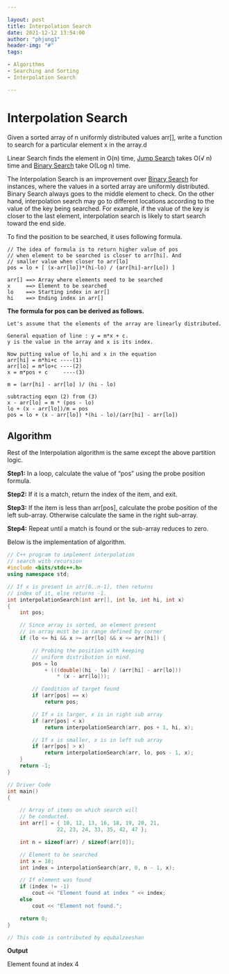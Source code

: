 ```yaml
---

layout: post
title: Interpolation Search
date: 2021-12-12 13:54:00
author: "phjung1"
header-img: "#"
tags:

- Algorithms
- Searching and Sorting
- Interpolation Search

---
```


# Interpolation Search

Given a sorted array of n uniformly distributed values arr[], write a function to search for a particular element x in the array.d



Linear Search finds the element in O(n) time, [Jump Search](https://www.geeksforgeeks.org/jump-search/) takes O(√ n) time and [Binary Search](https://www.geeksforgeeks.org/binary-search/) take O(Log n) time.



The Interpolation Search is an improvement over [Binary Search](https://www.geeksforgeeks.org/binary-search/) for instances, where the values in a sorted array are uniformly distributed. Binary Search always goes to the middle element to check. On the other hand, interpolation search may go to different locations according to the value of the key being searched. For example, if the value of the key is closer to the last element, interpolation search is likely to start search toward the end side.



To find the position to be searched, it uses following formula.

    // The idea of formula is to return higher value of pos
    // when element to be searched is closer to arr[hi]. And
    // smaller value when closer to arr[lo]
    pos = lo + [ (x-arr[lo])*(hi-lo) / (arr[hi]-arr[Lo]) ]
    
    arr[] ==> Array where elements need to be searched
    x     ==> Element to be searched
    lo    ==> Starting index in arr[]
    hi    ==> Ending index in arr[]



**The formula for pos can be derived as follows.**

    Let's assume that the elements of the array are linearly distributed. 
    
    General equation of line : y = m*x + c.
    y is the value in the array and x is its index.
    
    Now putting value of lo,hi and x in the equation
    arr[hi] = m*hi+c ----(1)
    arr[lo] = m*lo+c ----(2)
    x = m*pos + c     ----(3)
    
    m = (arr[hi] - arr[lo] )/ (hi - lo)
    
    subtracting eqxn (2) from (3)
    x - arr[lo] = m * (pos - lo)
    lo + (x - arr[lo])/m = pos
    pos = lo + (x - arr[lo]) *(hi - lo)/(arr[hi] - arr[lo])



## **Algorithm**

Rest of the Interpolation algorithm is the same except the above partition logic.



**Step1:** In a loop, calculate the value of “pos” using the probe position formula.

**Step2:** If it is a match, return the index of the item, and exit.

**Step3:** If the item is less than arr[pos], calculate the probe position of the left sub-array. Otherwise calculate the same in the right sub-array.

**Step4:** Repeat until a match is found or the sub-array reduces to zero.  


Below is the implementation of algorithm.



```cpp
// C++ program to implement interpolation
// search with recursion
#include <bits/stdc++.h>
using namespace std;

// If x is present in arr[0..n-1], then returns
// index of it, else returns -1.
int interpolationSearch(int arr[], int lo, int hi, int x)
{
	int pos;

	// Since array is sorted, an element present
	// in array must be in range defined by corner
	if (lo <= hi && x >= arr[lo] && x <= arr[hi]) {

		// Probing the position with keeping
		// uniform distribution in mind.
		pos = lo
			+ (((double)(hi - lo) / (arr[hi] - arr[lo]))
				* (x - arr[lo]));

		// Condition of target found
		if (arr[pos] == x)
			return pos;

		// If x is larger, x is in right sub array
		if (arr[pos] < x)
			return interpolationSearch(arr, pos + 1, hi, x);

		// If x is smaller, x is in left sub array
		if (arr[pos] > x)
			return interpolationSearch(arr, lo, pos - 1, x);
	}
	return -1;
}

// Driver Code
int main()
{

	// Array of items on which search will
	// be conducted.
	int arr[] = { 10, 12, 13, 16, 18, 19, 20, 21,
				22, 23, 24, 33, 35, 42, 47 };

	int n = sizeof(arr) / sizeof(arr[0]);

	// Element to be searched
	int x = 18;
	int index = interpolationSearch(arr, 0, n - 1, x);

	// If element was found
	if (index != -1)
		cout << "Element found at index " << index;
	else
		cout << "Element not found.";

	return 0;
}

// This code is contributed by equbalzeeshan

```

**Output**

Element found at index 4
